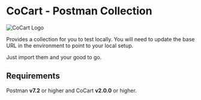 # CoCart - Postman Collection

![CoCart Logo](https://cocart.xyz/wp-content/uploads/2019/09/Logo-1024x534.jpg.webp)

Provides a collection for you to test locally. You will need to update the base URL in the environment to point to your local setup.

Just import them and your good to go.

## Requirements

Postman **v7.2** or higher and CoCart **v2.0.0** or higher.
